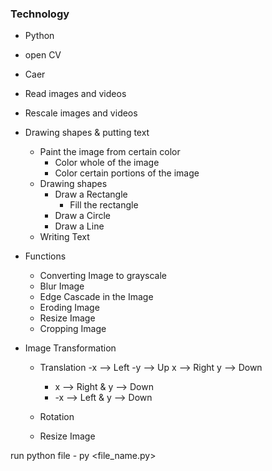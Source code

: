 ### Technology

- Python
- open CV
- Caer

- Read images and videos
- Rescale images and videos
- Drawing shapes & putting text
  - Paint the image from certain color
    - Color whole of the image
    - Color certain portions of the image
  - Drawing shapes
    - Draw a Rectangle
      - Fill the rectangle
    - Draw a Circle
    - Draw a Line
  - Writing Text
- Functions
  - Converting Image to grayscale 
  - Blur Image
  - Edge Cascade in the Image
  - Eroding Image
  - Resize Image
  - Cropping Image
- Image Transformation
  - Translation
    -x --> Left
    -y --> Up
    x --> Right
    y --> Down

    - x --> Right & y --> Down
    - -x --> Left & y --> Down
  - Rotation
  - Resize Image

run python file - py <file_name.py>
